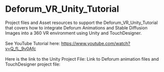 # Deforum_VR_Unity_Tutorial
Project files and Asset resources to support the Deforum_VR_Unity_Tutorial that covers how to integrate Deforum Animations and Stable Diffusion Images into a 360 VR environment using Unity and TouchDesigner. 
<br><br>See YouTube Tutorial here: https://www.youtube.com/watch?v=Q_fL_9v0Afc
<br><br>Here is the link to the Unity Project File: Link to Deforum animation files and TouchDesigner project file:
